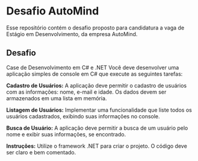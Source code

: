 # Desafio AutoMind

Esse repositório contém o desafio proposto para candidatura a vaga de Estágio em Desenvolvimento, da empresa AutoMind.

## Desafio
Case de Desenvolvimento em C# e .NET
Você deve desenvolver uma aplicação simples de console em C# que execute as seguintes tarefas:

**Cadastro de Usuários:**
A aplicação deve permitir o cadastro de usuários com as informações: nome, e-mail e idade.
Os dados devem ser armazenados em uma lista em memória.

**Listagem de Usuários:**
Implementar uma funcionalidade que liste todos os usuários cadastrados, exibindo suas informações no console.

**Busca de Usuário:**
A aplicação deve permitir a busca de um usuário pelo nome e exibir suas informações, se encontrado.

**Instruções:**
Utilize o framework .NET para criar o projeto.
O código deve ser claro e bem comentado.
